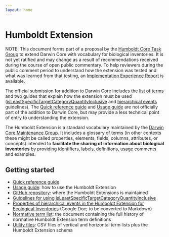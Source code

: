 ```yaml
---
layout: home
---
```


# Humboldt Extension

NOTE: This document forms part of a proposal by the [Humboldt Core Task Group](https://www.tdwg.org/community/osr/humboldt-core/) to extend Darwin Core with vocabulary for biological inventories. It is not yet ratified and may change as a result of recommendations received during the course of open public commentary. To help reviewers during the public comment period to understand how the extension was tested and what was learned from that testing, an [Implementation Experience Report](https://docs.google.com/document/d/1RFdSHoyzWCQk9qO6uup4xQjWOMzPyBb-A0mcjj98hbk/edit?usp=sharing) is available.

The official submission for addition to Darwin Core includes the [list of terms](list/) and two guides that explain how the extension must be used ([isLeastSpecificTargetCategoryQuantityInclusive](inclusive/) and [hierarchical events](https://docs.google.com/document/d/1r_XMEgB7p7OI7a5Ouq6G9oa7LmQFPcFhZZCLD9gWOIE/edit?usp=sharing) guidelines). The [Quick reference guide](terms/) and [Usage guide](https://docs.google.com/document/d/1rX4m94rtZDR_8iIe3RvRnNYKDJcmSX3ii4S5hCznEA0/edit?usp=sharing) are not officially part of the addition to Darwin Core, but may provide a less technical point of entry to understanding the extension.

The Humboldt Extension is a standard vocabulary maintained by the [Darwin Core Maintenance Group](https://www.tdwg.org/standards/dwc/#maintenance%20group). It includes a glossary of terms (in other contexts these might be called properties, elements, fields, columns, attributes, or concepts) intended to **facilitate the sharing of information about biological inventories** by providing identifiers, labels, definitions, usage comments and examples.

## Getting started

* [Quick reference guide](terms/index.md)
* [Usage guide](https://docs.google.com/document/d/1rX4m94rtZDR_8iIe3RvRnNYKDJcmSX3ii4S5hCznEA0/edit?usp=sharing): how to use the Humboldt Extension
* [GitHub repository](https://github.com/tdwg/hc): where the Humboldt Extensions is maintained
* [Guidelines for using isLeastSpecificTargetCategoryQuantityInclusive](inclusive/index.md)
* [Properties of hierarchical events in the Humboldt Extension for Ecological Inventories](https://docs.google.com/document/d/1r_XMEgB7p7OI7a5Ouq6G9oa7LmQFPcFhZZCLD9gWOIE/edit?usp=sharing) (Google Doc; to be converted to Markdown)
* [Normative term list](list/index.md): the document containing the full history of normative Humboldt Extension term definitions
* [Utility files](https://github.com/tdwg/hc/tree/master/dist): CSV files of vertical and horizontal term lists plus the Humboldt Extension schema

